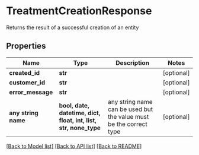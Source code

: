 # TreatmentCreationResponse

Returns the result of a successful creation of an entity

## Properties
Name | Type | Description | Notes
------------ | ------------- | ------------- | -------------
**created_id** | **str** |  | [optional] 
**customer_id** | **str** |  | [optional] 
**error_message** | **str** |  | [optional] 
**any string name** | **bool, date, datetime, dict, float, int, list, str, none_type** | any string name can be used but the value must be the correct type | [optional]

[[Back to Model list]](../README.md#documentation-for-models) [[Back to API list]](../README.md#documentation-for-api-endpoints) [[Back to README]](../README.md)


